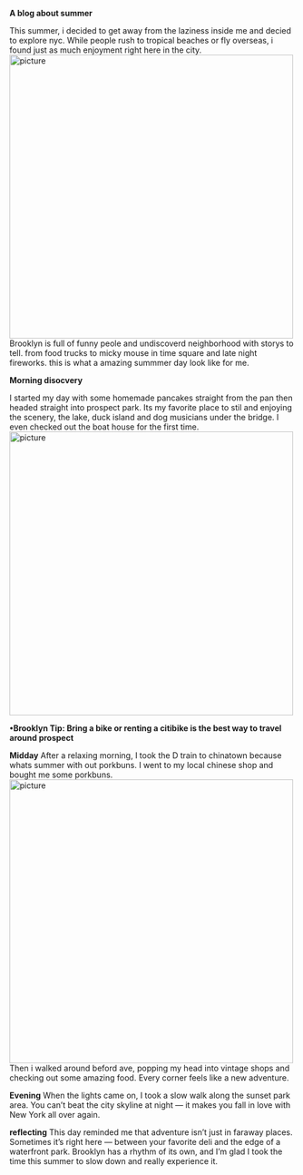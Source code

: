 **A blog about summer**

This summer, i decided to get away from the laziness inside me and decied to explore nyc. While people rush to tropical beaches or fly overseas, i found just as much enjoyment right here in the city. 
<img src="/blog/images/imgnyc.png" alt="picture" width="500 length=250">
Brooklyn is full of funny peole and       undiscoverd neighborhood with storys to tell. from food trucks to micky mouse in time square and late night fireworks. this is what a amazing summmer day look like for me.

**Morning disocvery**


I started my day with some homemade pancakes straight from the pan then headed straight into prospect park. Its my favorite place to stil and enjoying the scenery, the lake, duck island and dog musicians under the bridge. I even checked out the boat house for the first time.
<img src="/blog/images/bridge.png" alt="picture" width="500 length=250">
 
 **•Brooklyn Tip: Bring a bike or renting a citibike is the best way to travel around prospect**
 
**Midday**
After a relaxing morning, I took the D train to chinatown because whats summer with out porkbuns.
I went to my local chinese shop and bought me some porkbuns.
<img src="/blog/images/chinatown.png" alt="picture" width="500 length=250">
 Then i walked around beford ave, popping my head into vintage shops and checking out some amazing food. Every corner feels like a new adventure.

**Evening**
When the lights came on, I took a slow walk along the sunset park area. You can’t beat the city skyline at night — it makes you fall in love with New York all over again.

**reflecting**
This day reminded me that adventure isn’t just in faraway places. Sometimes it’s right here — between your favorite deli and the edge of a waterfront park. Brooklyn has a rhythm of its own, and I’m glad I took the time this summer to slow down and really experience it.
